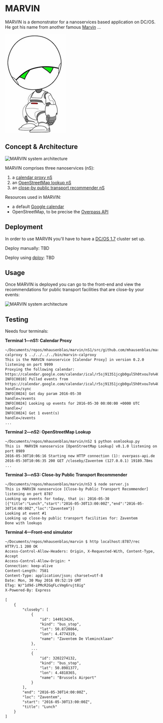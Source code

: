 # MARVIN

MARVIN is a demonstrator for a nanoservices based application on DC/OS. He got his name from another famous [Marvin](http://hitchhikers.wikia.com/wiki/Marvin) …

![MARVIN logo](img/marvin.jpg)

## Concept & Architecture

![MARVIN system architecture](img/sysarch.jpg)

MARVIN comprises three nanoservices (nS):

1. a [calendar proxy nS](nS1/)
1. an [OpenStreetMap lookup nS](nS2/)
1. an [close-by public transport recommender nS](nS3/)

Resources used in MARVIN:

- a default [Google calendar](https://calendar.google.com/calendar/ical/r5sj91351jcgb0gul5h0tvou7o%40group.calendar.google.com/public/basic.ics)
- OpenStreetMap, to be precise the [Overpass API](http://wiki.openstreetmap.org/wiki/Overpass_API/)

## Deployment

In order to use MARVIN you'll have to have a [DC/OS 1.7](https://dcos.io/releases/1.7.0/) cluster set up.

Deploy manually: TBD

Deploy using [dploy](http://dploy.sh): TBD

## Usage

Once MARVIN is deployed you can go to the front-end and view the recommendations for public transport facilities that are close-by your events:

![MARVIN system architecture](img/frontend.jpg)

## Testing

Needs four terminals:

**Terminal 1—nS1: Calendar Proxy**

    ~/Documents/repos/mhausenblas/marvin/nS1/src/github.com/mhausenblas/marvin-calproxy $ ../../../../bin/marvin-calproxy
    This is the MARVIN nanoservice [Calendar Proxy] in version 0.2.0 listening on port 9999
    Proxying the following calendar:
    https://calendar.google.com/calendar/ical/r5sj91351jcgb0gul5h0tvou7o%40group.calendar.google.com/public/basic.ics
    INFO[0010] Pulled events from https://calendar.google.com/calendar/ical/r5sj91351jcgb0gul5h0tvou7o%40group.calendar.google.com/public/basic.ics  handle=/sync
    INFO[0024] Got day param 2016-05-30                      handle=/events
    INFO[0024] Looking up events for 2016-05-30 00:00:00 +0000 UTC  handle=/
    INFO[0024] Got 1 event(s)                                handle=/events
    ...

**Terminal 2—nS2: OpenStreetMap Lookup**

    ~/Documents/repos/mhausenblas/marvin/nS2 $ python osmlookup.py
    This is  MARVIN nanoservice [OpenStreetMap Lookup] v0.1.0 listening on port 8989
    2016-05-30T10:06:16 Starting new HTTP connection (1): overpass-api.de
    2016-05-30T10:06:35 200 GET /closeby/Zaventem (127.0.0.1) 19189.78ms
    ...

**Terminal 3—nS3: Close-by Public Transport Recommender**

    ~/Documents/repos/mhausenblas/marvin/nS3 $ node server.js
    This is MARVIN nanoservice [Close-by Public Transport Recommender] listening on port 8787
    Looking up events for today, that is: 2016-05-30
    [{"title":"Lunch","start":"2016-05-30T13:00:00Z","end":"2016-05-30T14:00:00Z","loc":"Zaventem"}]
    Looking at event #1
    Looking up close-by public transport facilities for: Zaventem
    Done with lookups

**Terminal 4—Front-end simulator**

    ~/Documents/repos/mhausenblas/marvin $ http localhost:8787/rec
    HTTP/1.1 200 OK
    Access-Control-Allow-Headers: Origin, X-Requested-With, Content-Type, Accept
    Access-Control-Allow-Origin: *
    Connection: keep-alive
    Content-Length: 7581
    Content-Type: application/json; charset=utf-8
    Date: Mon, 30 May 2016 09:52:19 GMT
    ETag: W/"1d9d-iPMcR2GqFLcVmg6rujt8ig"
    X-Powered-By: Express
    
    [
        {
            "closeby": [
                {
                    "id": 144913426,
                    "kind": "bus_stop",
                    "lat": 50.8720864,
                    "lon": 4.4774319,
                    "name": "Zaventem De Vlemincklaan"
                },
                ...
                {
                    "id": 3202274132,
                    "kind": "bus_stop",
                    "lat": 50.8981377,
                    "lon": 4.4818365,
                    "name": "Brussels Airport"
                }
            ],
            "end": "2016-05-30T14:00:00Z",
            "loc": "Zaventem",
            "start": "2016-05-30T13:00:00Z",
            "title": "Lunch"
        }
    ]
